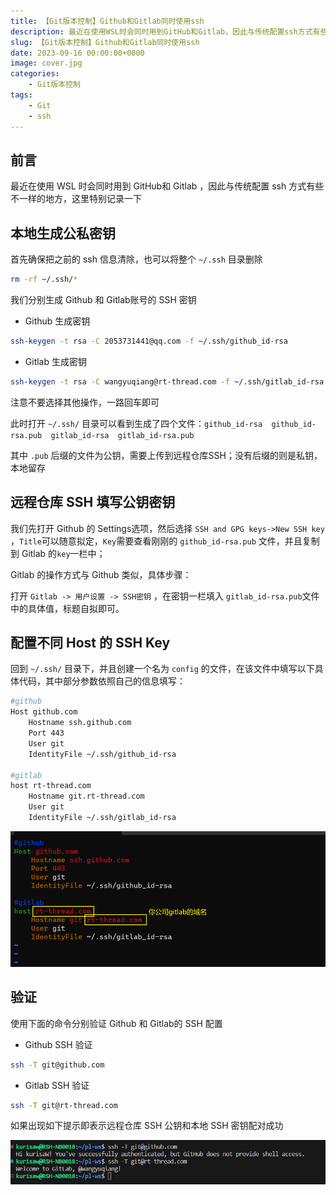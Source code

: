 ```yaml
---
title: 【Git版本控制】Github和Gitlab同时使用ssh
description: 最近在使用WSL时会同时用到GitHub和Gitlab，因此与传统配置ssh方式有些不一样的地方，这里特别记录一下
slug: 【Git版本控制】Github和Gitlab同时使用ssh
date: 2023-09-16 00:00:00+0000
image: cover.jpg
categories:
    - Git版本控制
tags:
    - Git
    - ssh
---
```




## 前言

最近在使用 WSL 时会同时用到 GitHub和 Gitlab ，因此与传统配置 ssh 方式有些不一样的地方，这里特别记录一下

## 本地生成公私密钥

首先确保把之前的 ssh 信息清除，也可以将整个 `~/.ssh` 目录删除

```bash
rm -rf ~/.ssh/*
```

我们分别生成 Github 和 Gitlab账号的 SSH 密钥

* Github 生成密钥

```bash
ssh-keygen -t rsa -C 2053731441@qq.com -f ~/.ssh/github_id-rsa
```

* Gitlab 生成密钥

```bash
ssh-keygen -t rsa -C wangyuqiang@rt-thread.com -f ~/.ssh/gitlab_id-rsa
```

注意不要选择其他操作，一路回车即可

此时打开 `~/.ssh/` 目录可以看到生成了四个文件：`github_id-rsa  github_id-rsa.pub  gitlab_id-rsa  gitlab_id-rsa.pub`

其中 `.pub` 后缀的文件为公钥，需要上传到远程仓库SSH；没有后缀的则是私钥，本地留存

## 远程仓库 SSH 填写公钥密钥

我们先打开 Github 的 Settings选项，然后选择 `SSH and GPG keys->New SSH key` ，`Title`可以随意拟定，`Key`需要查看刚刚的 `github_id-rsa.pub` 文件，并且复制到  Gitlab 的`key`一栏中；

Gitlab 的操作方式与 Github 类似，具体步骤：

打开 `Gitlab -> 用户设置 -> SSH密钥` ，在密钥一栏填入 `gitlab_id-rsa.pub`文件中的具体值，标题自拟即可。

## 配置不同 Host 的 SSH Key

回到 `~/.ssh/` 目录下，并且创建一个名为 `config` 的文件，在该文件中填写以下具体代码，其中部分参数依照自己的信息填写：

```bash
#github
Host github.com
    Hostname ssh.github.com
    Port 443
    User git
    IdentityFile ~/.ssh/github_id-rsa

#gitlab
host rt-thread.com
    Hostname git.rt-thread.com
    User git
    IdentityFile ~/.ssh/gitlab_id-rsa
```

![](.\figure\ssh-config.png)

## 验证

使用下面的命令分别验证 Github 和 Gitlab的 SSH 配置

* Github SSH 验证

```bash
ssh -T git@github.com
```

* Gitlab SSH 验证

```bash
ssh -T git@rt-thread.com
```

如果出现如下提示即表示远程仓库 SSH 公钥和本地 SSH 密钥配对成功

![](.\figure\valid-ssh.png)
